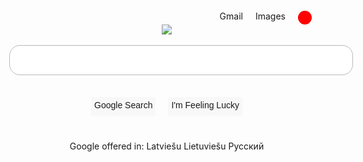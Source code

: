 <!DOCTYPE html>
<html>

<head>
        <title>Google</title>  
</head>

<style>
   body {
       margin: 0;
       display: flex;
       flex-direction: column;
   }

   #nav {
       display: flex;
       justify-content: flex-end;
       margin-top: 20px;
    
   }

   #nav a {
       margin-right: 20px;

   }

    #nav a.image {
       width: 22px;
       height: 22px;
       background: red;
       border-radius: 15px;
   }

   #middle {
       flex-grow: 1;
       display: flex;
       flex-direction: column;
       justify-content: center;
       align-items: center;
   }

   #photo {
       text-align:center;
    
   }

   a {
        text-decoration: none;
   }
   
   a:hover {
        text-decoration: underline;
   }

   #searchbar {
       text-align: center;
       margin-top: 17px;
   }

   #search {
       padding-top: 13px;
       padding-bottom: 18px;
       width: 550px;
       outline: 0;
       padding-left: 15px;
       border-radius: 17px;
       border: 1px solid #bbb8b8;
   }

   #search:hover {
       box-shadow:0 0 5px 1px rgb(94, 94, 94);
   }

   #buttons { 
       display: flex;
       justify-content: center;
       margin-top: 35px;
   }

   .button {
       margin-left: 10px;
       margin-right: 10px;
       padding: 5px 5px;
       cursor: pointer;
       height: 20px ;
       border-radius:3px;
       background: rgb(248, 248, 248);
       font-family:sans-serif;
       font-weight: 300 ;
   }

   .button:hover{
       box-shadow:0 0 2px 1px rgb(99, 99, 99)
   }

   #words {
       margin-top: 40px;
       text-align: center; 
   }

   #word-style {
       font-family: sans-serif;

   }

</style>

<body>

   <div id="nav">
        <a class="link1">Gmail</a>
        <a class="link2">Images</a>
        <a class="image"></a>
   </div>

  <div id="middle">

  </div>
  <div id="photo">
        <img src="https://www.google.com/images/branding/googlelogo/1x/googlelogo_color_272x92dp.png">
   </div>
   
<div id="searchbar">

   <input id="search" type="text">
   
</div>

<div id="buttons">
           <div class="button">
                Google Search
      </div>
           <div class="button">
                I'm Feeling Lucky
           </div>
                </div>
                </div>

<div id="words">
          <div class="word-style">
        Google offered in: 
            <a href="">Latviešu</a>
            <a href="">Lietuviešu</a>
            <a href="">Русский</a>  
           </div>
           </div>

</body>

</html>